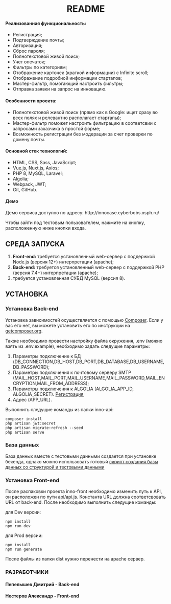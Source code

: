 <p align="center">
    <h1 align="center">README</h1>
    </p>
    
<h4>Реализованная функциональность:</h4>
<ul>
    <li>Регистрация;</li>
   <li>Подтверждение почты;</li>
    <li>Авторизация;</li>
    <li>Сброс пароля;</li>
  <li>Полнотекстовой живой поиск;</li>
	<li>Учет опечаток;</li>
 <li>Фильтры по категориям;</li>
 <li>Отображение карточек (краткой информации) с Infinite scroll;</li>
 <li>Отображение подробной информации стартапов;</li>
 <li>Мастер-фильтр, помогающий настроить фильтры;</li>
 <li>Отправка заявки на запрос на инновацию.</li>
</ul> 
<h4>Особенности проекта:</h4>
<ul>
 <li>Полнотекстовой живой поиск (прямо как в Google: ищет сразу во всех полях и релевантно располагает стартапы);</li>
 <li>Мастер-фильтр поможет настроить фильтрацию в соответсвии с запросами заказчика в простой форме;</li>
 <li>Возможность регистрации без модерации за счет проверки по домену почты.</li>
 </ul>
<h4>Основной стек технологий:</h4>
<ul>
	<li>HTML, CSS, Sass, JavaScript;</li>
   <li>Vue.js, Nuxt.js, Axios;</li>
	<li>PHP 8, MySQL, Laravel;</li>
	<li>Algolia;</li>
	<li>Webpack, JWT;</li>
 <li>Git, GitHub.</li>
  
 </ul>
<h4>Демо</h4>
<p>Демо сервиса доступно по адресу: http://innocase.cyberbobs.xsph.ru/ </p>
<p>Чтобы зайти под тестовым пользователем, нажмите на кнопку, расположенную ниже кнопки входа.</p>




СРЕДА ЗАПУСКА
------------
1) <b>Front-end:</b> требуется установленный web-сервер с поддержкой Node.js (версия 12+) интерпретации (apache);
2) <b>Back-end:</b> требуется установленный web-сервер с поддержкой PHP (версия 7.4+) интерпретации (apache);
3) требуется установленная СУБД MySQL (версия 8).


УСТАНОВКА
------------
### Установка Back-end

Установка зависимостей осуществляется с помощью [Composer](http://getcomposer.org/). Если у вас его нет, вы можете установить его по инструкции
на [getcomposer.org](http://getcomposer.org/doc/00-intro.md#installation-nix).

Также необходимо провести настройку файла окружения, .env (можно взять из .env.example), необходимо задать следущие параметры:
1) Параметры подключение к БД (DB_CONNECTION,DB_HOST,DB_PORT,DB_DATABASE,DB_USERNAME,DB_PASSWORD);
2) Параметры подключения к почтовому серверу SMTP (MAIL_HOST,MAIL_PORT,MAIL_USERNAME,MAIL_PASSWORD,MAIL_ENCRYPTION,MAIL_FROM_ADDRESS);
3) Параметры подключения к ALGOLIA (ALGOLIA_APP_ID, ALGOLIA_SECRET). [Регистрация](https://www.algolia.com/users/sign_up);
4) Адрес (APP_URL).

Выполнить следущие команды из папки inno-api:
~~~
composer install
php artisan jwt:secret
php artisan migrate:refresh --seed
php artisan serve
~~~

### База данных

База данных вместе с тестовыми данными создается при установке бекенда, однако можно использовать готовый [скрипт создания базы данных со структурой и тестовыми данными](https://raw.githubusercontent.com/TTepel7/INNO-ShowCase/main/Database.sql)

### Установка Front-end

После распаковки проекта inno-front необходимо изменить путь к API, он расположен по пути api/api.js. Константа URL должна соответсвовать URL от back-end.
После необходимо выполнить следущие команды:

для Dev версии:
```
npm install
npm run dev
```

для Prod версии:
```
npm install
npm run generate
```

После файлы из папки dist нужно перенести на apache сервер.

### РАЗРАБОТЧИКИ

<h4>Пепелышев Дмитрий - Back-end</h4>
<h4>Нестеров Александр - Front-end</h4>

